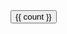 
  <script src="https://unpkg.com/vue@3/dist/vue.global.prod.js"></script>
  <script src="https://unpkg.com/html-vue-setup/dist/main.umd.js"></script>

<script setup>
  const count = ref(0)
</script>

<main>
  <button @click="count++">{{ count }}</button>
</main>

<script>
    const cssstr=`
    @import "https://unpkg.com/tofukit/tools/reset.css";
    main {     
      display: flex;
      justify-content: center;
      button {        
        font-size: 2em;
        padding: 1em 2em;
        border: none;
        border-radius: 5px;
        background-color: #0077cc;
        color: #fff;
        cursor: pointer;
        transition: background-color 0.3s ease;

        &:hover {          
          background-color: #005fa3;
          box-shadow: 0 2px 4px rgba(0, 0, 0, 0.2);
          transform: scale(1.05);
        }
                
        &:active {         
          background-color: #003c66;
          box-shadow: 0 1px 2px rgba(0, 0, 0, 0.2);
          transform: scale(0.95);
        }      
      }
    }`

    const style = document.createElement('style');

    style.innerHTML = cssstr;

    document.head.appendChild(style);

</script>

